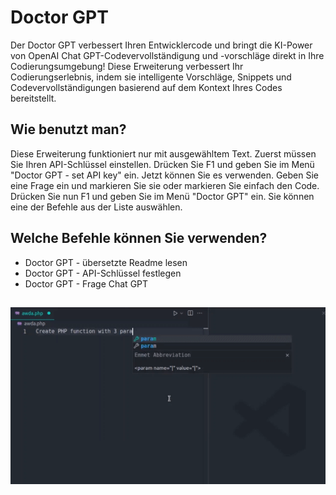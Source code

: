 # Doctor GPT

Der Doctor GPT verbessert Ihren Entwicklercode und bringt die KI-Power von OpenAI Chat GPT-Codevervollständigung und -vorschläge direkt in Ihre Codierungsumgebung! Diese Erweiterung verbessert Ihr Codierungserlebnis, indem sie intelligente Vorschläge, Snippets und Codevervollständigungen basierend auf dem Kontext Ihres Codes bereitstellt.

## Wie benutzt man?

Diese Erweiterung funktioniert nur mit ausgewähltem Text. Zuerst müssen Sie Ihren API-Schlüssel einstellen. Drücken Sie F1 und geben Sie im Menü "Doctor GPT - set API key" ein. Jetzt können Sie es verwenden. Geben Sie eine Frage ein und markieren Sie sie oder markieren Sie einfach den Code. Drücken Sie nun F1 und geben Sie im Menü "Doctor GPT" ein. Sie können eine der Befehle aus der Liste auswählen.

## Welche Befehle können Sie verwenden?

- Doctor GPT - übersetzte Readme lesen
- Doctor GPT - API-Schlüssel festlegen
- Doctor GPT - Frage Chat GPT

##

[![Vscode-Erweiterung](/translations/demo.gif 'Vscode-Erweiterungsdemo')](https://learnwithyan.com)

#
